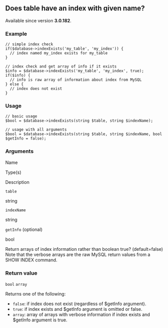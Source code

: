 Does table have an index with given name?
-----------------------------------------

Available since version **3.0.182**.

### Example

    // simple index check
    if($database->indexExists('my_table', 'my_index')) {
      // index named my_index exists for my_table
    }
    
    // index check and get array of info if it exists
    $info = $database->indexExists('my_table', 'my_index', true);
    if($info) {
      // info is raw array of information about index from MySQL
    } else {
      // index does not exist
    }

### Usage

    // basic usage
    $bool = $database->indexExists(string $table, string $indexName);
    
    // usage with all arguments
    $bool = $database->indexExists(string $table, string $indexName, bool $getInfo = false);

### Arguments

Name

Type(s)

Description

`table`

string

`indexName`

string

`getInfo` (optional)

bool

Return arrays of index information rather than boolean true? (default=false) Note that the verbose arrays are the raw MySQL return values from a SHOW INDEX command.

### Return value

`bool` `array`

Returns one of the following:

*   `false`: if index does not exist (regardless of $getInfo argument).
*   `true`: if index exists and $getInfo argument is omitted or false.
*   `array`: array of arrays with verbose information if index exists and $getInfo argument is true.

